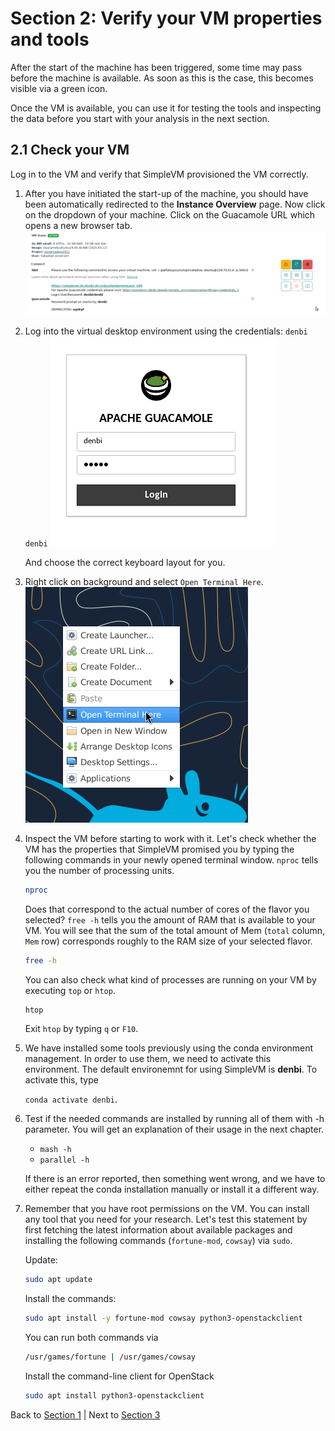 # Section 2: Verify your VM properties and tools

After the start of the machine has been triggered, some time may pass
before the machine is available. As soon as this is the case, this
becomes visible via a green icon.

Once the VM is available, you can use it for testing the tools and
inspecting the data before you start with your analysis in the next
section.

## 2.1 Check your VM

Log in to the VM and verify that SimpleVM provisioned the VM correctly.

1.  After you have initiated the start-up of the machine, you should
    have been automatically redirected to the **Instance Overview**
    page. Now click on the dropdown of your machine. Click on the
    Guacamole URL which opens a new browser tab.
    ![](figures/vm_state.png)

2.  Log into the virtual desktop environment using the credentials:
    `denbi` `denbi` ![](figures/vm_login.png)

    And choose the correct keyboard layout for you.

3.  Right click on background and select `Open Terminal Here`.
    ![](figures/open_terminal.png)

4.  Inspect the VM before starting to work with it. Let's check whether
    the VM has the properties that SimpleVM promised you by typing the
    following commands in your newly opened terminal window. `nproc`
    tells you the number of processing units.

    ``` bash
    nproc
    ```

    Does that correspond to the actual number of cores of the flavor you
    selected? `free -h` tells you the amount of RAM that is available to
    your VM. You will see that the sum of the total amount of Mem
    (`total` column, `Mem` row) corresponds roughly to the RAM size of
    your selected flavor.

    ``` bash
    free -h
    ```

    You can also check what kind of processes are running on your VM by
    executing `top` or `htop`.

    ``` bash
    htop
    ```

    Exit `htop` by typing `q` or `F10`.

5.  We have installed some tools previously using the conda environment management. In order to use them, we need to activate this environment. The default 
    environemnt for using SimpleVM is **denbi**. To activate this, type

    `conda activate denbi`.

6.  Test if the needed commands are installed by running all of them
    with -h parameter. You will get an explanation of their usage in the
    next chapter.

    -   `mash -h`
    -   `parallel -h`

    If there is an error reported, then something went wrong, and we
    have to either repeat the conda installation manually or install it
    a different way.

7.  Remember that you have root permissions on the VM. You can install
    any tool that you need for your research. Let's test this statement
    by first fetching the latest information about available packages
    and installing the following commands (`fortune-mod`, `cowsay`) via
    `sudo`.

    Update:

    ``` bash
    sudo apt update
    ```

    Install the commands:

    ``` bash
    sudo apt install -y fortune-mod cowsay python3-openstackclient
    ```

    You can run both commands via

    ``` bash
    /usr/games/fortune | /usr/games/cowsay 
    ```

    Install the command-line client for OpenStack

    ``` bash
    sudo apt install python3-openstackclient
    ```

Back to [Section 1](Part1.md) \| Next to [Section 3](Part3.md)
